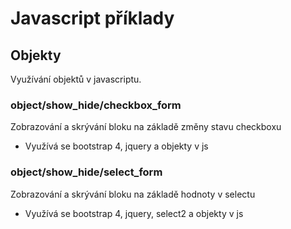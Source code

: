 # Javascript příklady

## Objekty

Využívání objektů v javascriptu.

### object/show_hide/checkbox_form

Zobrazování a skrývání bloku na základě změny stavu checkboxu

* Využívá se bootstrap 4, jquery a objekty v js

### object/show_hide/select_form

Zobrazování a skrývání bloku na základě hodnoty v selectu

* Využívá se bootstrap 4, jquery, select2 a objekty v js

